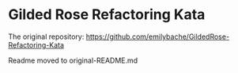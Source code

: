 # Gilded Rose Refactoring Kata

The original repository: https://github.com/emilybache/GildedRose-Refactoring-Kata

Readme moved to original-README.md


